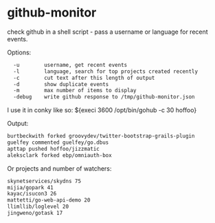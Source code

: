 github-monitor
==============

check github in a shell script - pass a username or language for recent events.

Options:

```sh
  -u        username, get recent events
  -l        language, search for top projects created recently
  -c        cut text after this length of output
  -d        show duplicate events
  -m        max number of items to display
  -debug    write github response to /tmp/github-monitor.json
```

I use it in conky like so: ${execi 3600 /opt/bin/gohub -c 30 hoffoo}

Output:

```sh
burtbeckwith forked groovydev/twitter-bootstrap-grails-plugin
guelfey commented guelfey/go.dbus
apttap pushed hoffoo/jizzmatic
aleksclark forked ebp/omniauth-box
```

Or projects and number of watchers:
```sh
skynetservices/skydns 75
mijia/gopark 41
kayac/isucon3 26
mattetti/go-web-api-demo 20
llimllib/loglevel 20
jingweno/gotask 17
```
